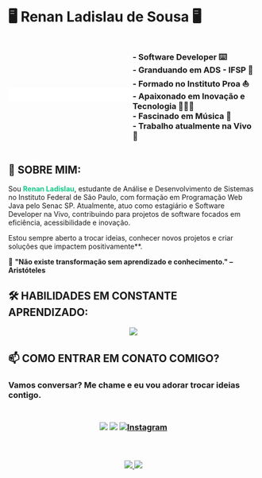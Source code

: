 <h1> 🖥️​ Renan Ladislau de Sousa 🖥️​ </h1>


<div style= "display:flex; flex-direction:row; justify-content: space-evenly; align-items: center;">

<p align="center">
<img src="Frase.svg" width="350px" align="right" alt="notebook code">
</p>

<h3>
- Software Developer ⌨️ </br>
- Granduando em ADS - IFSP ​📒​ </br>
- Formado no Instituto Proa ⛵ </br>
- Apaixonado em Inovação e Tecnologia ​🧑🏻‍💻</br>
- Fascinado em Música 🎵 </br>
- Trabalho atualmente na Vivo 💜
</h3>

</div>

## 🚀 SOBRE MIM:
<p> Sou <strong><span style="color: #12CC88">Renan Ladislau</span></strong>, estudante de Análise e Desenvolvimento de Sistemas no Instituto Federal de São Paulo, com formação em Programação Web Java pelo Senac SP. Atualmente, atuo como estagiário e Software Developer na Vivo, contribuindo para projetos de software focados em eficiência, acessibilidade e inovação. </p>

<p>Estou sempre aberto a trocar ideias, conhecer novos projetos e criar soluções que impactem positivamente**.  

📌 <strong>"Não existe transformação sem aprendizado e conhecimento." – Aristóteles</P>

## 🛠 HABILIDADES EM CONSTANTE APRENDIZADO:

<div align="center">
<img src="https://skillicons.dev/icons?i=html,css,js,react,next,mysql,java,nodejs,python,git,github,gitlab,figma" />
</div>



## 📫 COMO ENTRAR EM CONATO COMIGO?
<h3>Vamos conversar? Me chame e eu vou adorar trocar ideias contigo. </br></br>

<div style="margin-top: 25px" align="center">

<a href = "mailto:renanladislau9@gmail.com"><img loading="lazy" src="https://img.shields.io/badge/Gmail-D14836?style=for-the-badge&logo=gmail&logoColor=white" target="_blank"></a>
<a href="https://www.linkedin.com/in/renanladislau/" target="_blank"><img loading="lazy" src="https://img.shields.io/badge/-LinkedIn-%230077B5?style=for-the-badge&logo=linkedin&logoColor=white" target="_blank"></a>
<a href="https://www.instagram.com/re_ladislaus/" target="_blank">![Instagram](https://img.shields.io/badge/Instagram-%23E4405F.svg?style=for-the-badge&logo=Instagram&logoColor=white)</a>

</div>
</br></br>


<div style="display:flex; flex-direction:row; justify-content: space-around" align="center">
<a href="https://github.com/Reladislau">
<img loading="lazy" height="170em" src="https://github-readme-stats.vercel.app/api/top-langs/?username=Reladislau&layout=compact&langs_count=7&theme=dracula"/>
<img loading="lazy" height="170em" src="https://github-readme-stats.vercel.app/api?username=Reladislau&show_icons=true&theme=dracula&include_all_commits=true&count_private=true"/>
</div>

<!-- [![trophy](https://github-profile-trophy.vercel.app/?username=Reladislau)](https://github.com/ryo-ma/github-profile-trophy) -->

<!-- <img src="https://raw.githubusercontent.com/Reladislau/Reladislau/output/snake.svg" alt="Snake animation" /> -->

###
